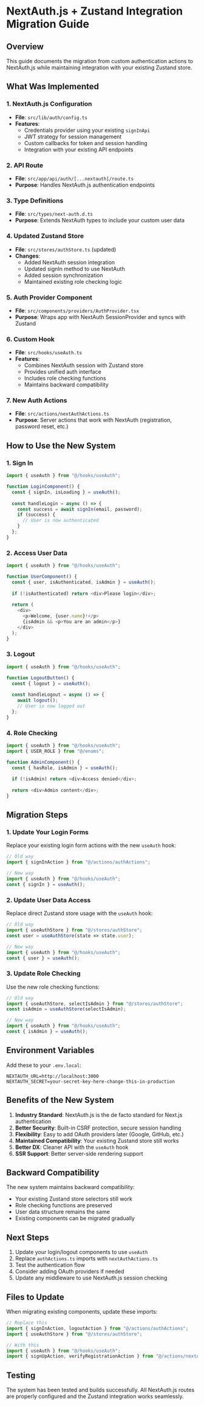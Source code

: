# NextAuth.js + Zustand Integration Migration Guide

## Overview

This guide documents the migration from custom authentication actions to NextAuth.js while maintaining integration with your existing Zustand store.

## What Was Implemented

### 1. NextAuth.js Configuration
- **File**: `src/lib/auth/config.ts`
- **Features**: 
  - Credentials provider using your existing `signInApi`
  - JWT strategy for session management
  - Custom callbacks for token and session handling
  - Integration with your existing API endpoints

### 2. API Route
- **File**: `src/app/api/auth/[...nextauth]/route.ts`
- **Purpose**: Handles NextAuth.js authentication endpoints

### 3. Type Definitions
- **File**: `src/types/next-auth.d.ts`
- **Purpose**: Extends NextAuth types to include your custom user data

### 4. Updated Zustand Store
- **File**: `src/stores/authStore.ts` (updated)
- **Changes**:
  - Added NextAuth session integration
  - Updated signIn method to use NextAuth
  - Added session synchronization
  - Maintained existing role checking logic

### 5. Auth Provider Component
- **File**: `src/components/providers/AuthProvider.tsx`
- **Purpose**: Wraps app with NextAuth SessionProvider and syncs with Zustand

### 6. Custom Hook
- **File**: `src/hooks/useAuth.ts`
- **Features**:
  - Combines NextAuth session with Zustand store
  - Provides unified auth interface
  - Includes role checking functions
  - Maintains backward compatibility

### 7. New Auth Actions
- **File**: `src/actions/nextAuthActions.ts`
- **Purpose**: Server actions that work with NextAuth (registration, password reset, etc.)

## How to Use the New System

### 1. Sign In
```typescript
import { useAuth } from "@/hooks/useAuth";

function LoginComponent() {
  const { signIn, isLoading } = useAuth();
  
  const handleLogin = async () => {
    const success = await signIn(email, password);
    if (success) {
      // User is now authenticated
    }
  };
}
```

### 2. Access User Data
```typescript
import { useAuth } from "@/hooks/useAuth";

function UserComponent() {
  const { user, isAuthenticated, isAdmin } = useAuth();
  
  if (!isAuthenticated) return <div>Please login</div>;
  
  return (
    <div>
      <p>Welcome, {user.name}!</p>
      {isAdmin && <p>You are an admin</p>}
    </div>
  );
}
```

### 3. Logout
```typescript
import { useAuth } from "@/hooks/useAuth";

function LogoutButton() {
  const { logout } = useAuth();
  
  const handleLogout = async () => {
    await logout();
    // User is now logged out
  };
}
```

### 4. Role Checking
```typescript
import { useAuth } from "@/hooks/useAuth";
import { USER_ROLE } from "@/enums";

function AdminComponent() {
  const { hasRole, isAdmin } = useAuth();
  
  if (!isAdmin) return <div>Access denied</div>;
  
  return <div>Admin content</div>;
}
```

## Migration Steps

### 1. Update Your Login Forms
Replace your existing login form actions with the new `useAuth` hook:

```typescript
// Old way
import { signInAction } from "@/actions/authActions";

// New way
import { useAuth } from "@/hooks/useAuth";
const { signIn } = useAuth();
```

### 2. Update User Data Access
Replace direct Zustand store usage with the `useAuth` hook:

```typescript
// Old way
import { useAuthStore } from "@/stores/authStore";
const user = useAuthStore(state => state.user);

// New way
import { useAuth } from "@/hooks/useAuth";
const { user } = useAuth();
```

### 3. Update Role Checking
Use the new role checking functions:

```typescript
// Old way
import { useAuthStore, selectIsAdmin } from "@/stores/authStore";
const isAdmin = useAuthStore(selectIsAdmin);

// New way
import { useAuth } from "@/hooks/useAuth";
const { isAdmin } = useAuth();
```

## Environment Variables

Add these to your `.env.local`:

```env
NEXTAUTH_URL=http://localhost:3000
NEXTAUTH_SECRET=your-secret-key-here-change-this-in-production
```

## Benefits of the New System

1. **Industry Standard**: NextAuth.js is the de facto standard for Next.js authentication
2. **Better Security**: Built-in CSRF protection, secure session handling
3. **Flexibility**: Easy to add OAuth providers later (Google, GitHub, etc.)
4. **Maintained Compatibility**: Your existing Zustand store still works
5. **Better DX**: Cleaner API with the `useAuth` hook
6. **SSR Support**: Better server-side rendering support

## Backward Compatibility

The new system maintains backward compatibility:
- Your existing Zustand store selectors still work
- Role checking functions are preserved
- User data structure remains the same
- Existing components can be migrated gradually

## Next Steps

1. Update your login/logout components to use `useAuth`
2. Replace `authActions.ts` imports with `nextAuthActions.ts`
3. Test the authentication flow
4. Consider adding OAuth providers if needed
5. Update any middleware to use NextAuth.js session checking

## Files to Update

When migrating existing components, update these imports:

```typescript
// Replace this
import { signInAction, logoutAction } from "@/actions/authActions";
import { useAuthStore } from "@/stores/authStore";

// With this
import { useAuth } from "@/hooks/useAuth";
import { signUpAction, verifyRegistrationAction } from "@/actions/nextAuthActions";
```

## Testing

The system has been tested and builds successfully. All NextAuth.js routes are properly configured and the Zustand integration works seamlessly.
